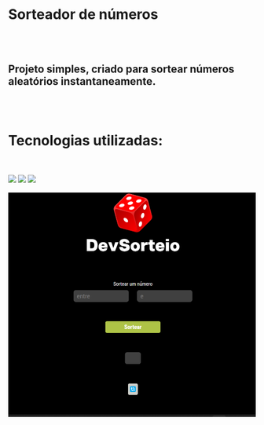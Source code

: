 <h1>Sorteador de números</h1>
<br>
<br>
<h2>Projeto simples, criado para sortear números aleatórios instantaneamente.</h2>
<br>
<br>
<h1>Tecnologias utilizadas:</h1>
<br>
<br>
<img src="https://img.shields.io/badge/HTML5-E34F26?style=for-the-badge&logo=html5&logoColor=white">
<img src="https://img.shields.io/badge/CSS3-1572B6?style=for-the-badge&logo=css3&logoColor=white">
<img src="https://img.shields.io/badge/JavaScript-F7DF1E?style=for-the-badge&logo=javascript&logoColor=black">
<br>
<br>
<img src="https://github.com/Morais82/sorteador-MS/blob/main/assets/Captura%20de%20tela%202025-02-27%20212141.png?raw=true"> <img src="">
